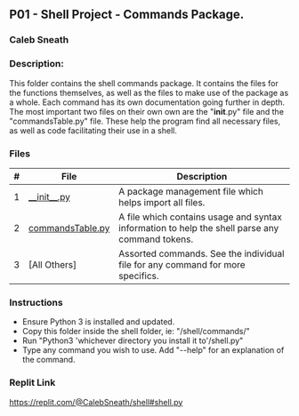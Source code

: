 ## P01 - Shell Project - Commands Package.
### Caleb Sneath
### Description:

This folder contains the shell commands package. It contains the files for the functions themselves, as well as the files to make use of the package as a whole. Each command has its own documentation going further in depth. The most important two files on their own own are the "__init__.py" file and the "commandsTable.py" file. These help the program find all necessary files, as well as code facilitating their use in a shell.

### Files

|   #   | File            | Description                                        |
| :---: | --------------- | -------------------------------------------------- |
|   1   | [\_\_init\_\_.py](https://github.com/CalebSneath/5143-OS-sneath/blob/main/Assignments/P01/commands/__init__.py)         | A package management file which helps import all files.  |
|   2   | [commandsTable.py](https://github.com/CalebSneath/5143-OS-sneath/blob/main/Assignments/P01/commands/commandsTable.py)         | A file which contains usage and syntax information to help the shell parse any command tokens. |
|   3   | [All Others] | Assorted commands. See the individual file for any command for more specifics. |


### Instructions

- Ensure Python 3 is installed and updated.
- Copy this folder inside the shell folder, ie: "/shell/commands/"
- Run "Python3 'whichever directory you install it to'/shell.py"
- Type any command you wish to use. Add "--help" for an explanation of the command.

### Replit Link
https://replit.com/@CalebSneath/shell#shell.py
